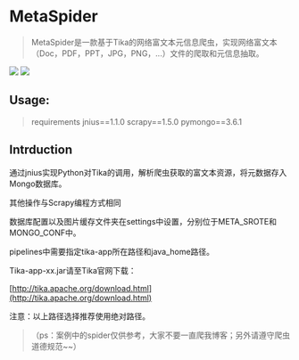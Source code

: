 # MetaSpider

> MetaSpider是一款基于Tika的网络富文本元信息爬虫，实现网络富文本（Doc，PDF，PPT，JPG，PNG，...）文件的爬取和元信息抽取。

![](https://img.shields.io/badge/Python-v2.7-blue.svg) ![](https://img.shields.io/badge/Scrapy-v1.5-green.svg)

## Usage:

> requirements
> jnius==1.1.0
> scrapy==1.5.0
> pymongo==3.6.1

## Intrduction

通过jnius实现Python对Tika的调用，解析爬虫获取的富文本资源，将元数据存入Mongo数据库。

其他操作与Scrapy编程方式相同

数据库配置以及图片缓存文件夹在settings中设置，分别位于META_SROTE和MONGO_CONF中。

pipelines中需要指定tika-app所在路径和java_home路径。

Tika-app-xx.jar请至Tika官网下载：

[http://tika.apache.org/download.html](http://tika.apache.org/download.html)


注意：以上路径选择推荐使用绝对路径。





>（ps：案例中的spider仅供参考，大家不要一直爬我博客；另外请遵守爬虫道德规范~~）









